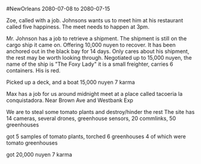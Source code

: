 #NewOrleans 
2080-07-08 to 2080-07-15

Zoe, called with a job. Johnsons wants us to meet him at his restaurant called five happiness. The meet needs to happen at 3pm. 

Mr. Johnson has a job to retrieve a shipment. The shipment is still on the cargo ship it came on. Offering 10,000 nuyen to recover. It has been anchored out in the black bay for 14 days. Only cares about his shipment, the rest may be worth looking through. Negotiated up to 15,000 nuyen, the name of the ship is "The Foxy Lady" it is a small freighter, carries 6 containers. His is red. 

Picked up a deck, and a boat
15,000 nuyen
7 karma


Max has a job for us
around midnight meet at a place called tacoeria la conquistadora. Near Brown Ave and Westbank Exp

We are to steal some tomato plants and destroy/hinder the rest
The site has 14 cameras, several drones, greenhouse sensors, 20 commlinks, 50 greenhouses

got 5 samples of tomato plants, torched 6 greenhouses 4 of which were tomato greenhouses

got 20,000 nuyen
7 karma